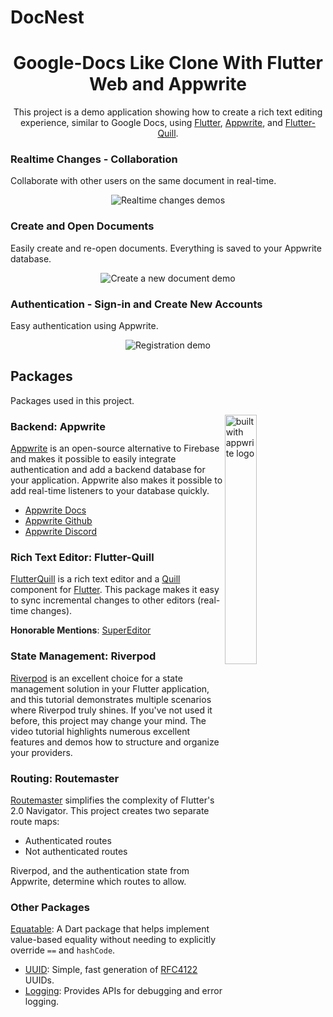 # DocNest

<h1 align="center">Google-Docs Like Clone With Flutter Web and Appwrite</h1>

<p align="center">  
This project is a demo application showing how to create a rich text editing experience, similar to Google Docs, using <a href="https://flutter.dev/">Flutter</a>, <a href="https://appwrite.io/?utm_source=influencer&utm_medium=homepage&utm_campaign=funwithflutter">Appwrite</a>, and <a href="https://pub.dev/packages/flutter_quill">Flutter-Quill</a>.
</br>

### Realtime Changes - Collaboration
Collaborate with other users on the same document in real-time.

<p align="center">
<img alt="Realtime changes demos" src="https://user-images.githubusercontent.com/13705472/162619976-6896a508-10b0-444f-84ac-894ada48e18a.gif" />
</p>

### Create and Open Documents
Easily create and re-open documents. Everything is saved to your Appwrite database.

<p align="center">
<img alt="Create a new document demo" src="https://user-images.githubusercontent.com/13705472/162619991-f6742a46-e1ec-46d8-8701-6922398248ca.gif" />
</p>

### Authentication - Sign-in and Create New Accounts
Easy authentication using Appwrite.

<p align="center">
<img alt="Registration demo" src="https://user-images.githubusercontent.com/13705472/162620014-ee411a9f-9f1c-419a-b846-5bbb876701bd.gif" />
</p>


## Packages
Packages used in this project.

<img alt="built with appwrite logo"  src="https://user-images.githubusercontent.com/13705472/162620390-34dbbcab-b9c2-44b9-966e-adf6d7a63933.svg" align="right" width="32%"/>

### Backend: Appwrite
[Appwrite](https://appwrite.io/?utm_source=influencer&utm_medium=homepage&utm_campaign=funwithflutter) is an open-source alternative to Firebase and makes it possible to easily integrate authentication and add a backend database for your application. Appwrite also makes it possible to add real-time listeners to your database quickly.

- [Appwrite Docs](https://appwrite.io/docs?utm_source=influencer&utm_medium=docs&utm_campaign=funwithflutter)
- [Appwrite Github](https://github.com/appwrite/?utm_source=influencer&utm_medium=github&utm_campaign=funwithflutter)
- [Appwrite Discord](https://discord.com/invite/GSeTUeA?utm_source=influencer&utm_medium=discord&utm_campaign=funwithflutter)


### Rich Text Editor: Flutter-Quill
[FlutterQuill](https://pub.dev/packages/flutter_quill) is a rich text editor and a [Quill](https://quilljs.com/docs/formats) component for [Flutter](https://github.com/flutter/flutter). This package makes it easy to sync incremental changes to other editors (real-time changes).

**Honorable Mentions**: [SuperEditor](https://superlist.com/SuperEditor/)

### State Management: Riverpod
[Riverpod](https://riverpod.dev/) is an excellent choice for a state management solution in your Flutter application, and this tutorial demonstrates multiple scenarios where Riverpod truly shines. If you've not used it before, this project may change your mind. The video tutorial highlights numerous excellent features and demos how to structure and organize your providers.

### Routing: Routemaster
[Routemaster](https://pub.dev/packages/routemaster) simplifies the complexity of Flutter's 2.0 Navigator. This project creates two separate route maps:
- Authenticated routes
- Not authenticated routes

Riverpod, and the authentication state from Appwrite, determine which routes to allow.

### Other Packages
[Equatable](https://pub.dev/packages/equatable): A Dart package that helps implement value-based equality without needing to explicitly override `==` and `hashCode`.
- [UUID](https://pub.dev/packages/uuid): Simple, fast generation of [RFC4122](https://www.ietf.org/rfc/rfc4122.txt) UUIDs.
- [Logging](https://pub.dev/packages/logging): Provides APIs for debugging and error logging.
